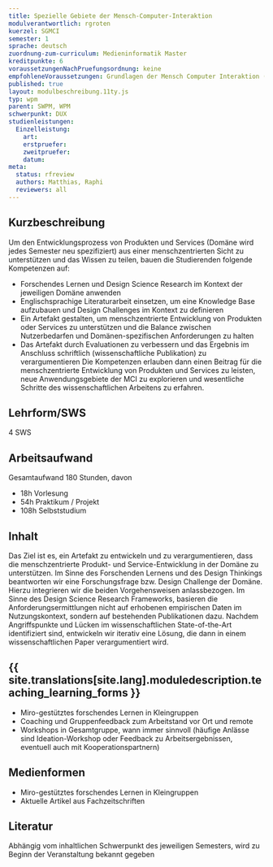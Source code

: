 ```yaml
---
title: Spezielle Gebiete der Mensch-Computer-Interaktion
modulverantwortlich: rgroten
kuerzel: SGMCI
semester: 1
sprache: deutsch
zuordnung-zum-curriculum: Medieninformatik Master
kreditpunkte: 6
voraussetzungenNachPruefungsordnung: keine
empfohleneVoraussetzungen: Grundlagen der Mensch Computer Interaktion (MCI) oder vergleichbares Wissen
published: true
layout: modulbeschreibung.11ty.js
typ: wpm
parent: SWPM, WPM
schwerpunkt: DUX
studienleistungen:
  Einzelleistung:
    art: 
    erstpruefer: 
    zweitpruefer: 
    datum:
meta:
  status: rfreview
  authors: Matthias, Raphi
  reviewers: all
---
```



## Kurzbeschreibung

Um den Entwicklungsprozess von Produkten und Services (Domäne wird jedes Semester neu spezifiziert) aus einer menschzentrierten Sicht zu unterstützen und das Wissen zu teilen, bauen die Studierenden folgende Kompetenzen auf: 
* Forschendes Lernen und Design Science Research im Kontext der jeweiligen Domäne anwenden
* Englischsprachige Literaturarbeit einsetzen, um eine Knowledge Base aufzubauen und Design Challenges im Kontext zu definieren
* Ein Artefakt gestalten, um menschzentrierte Entwicklung von Produkten oder Services zu unterstützen und die Balance zwischen Nutzerbedarfen und Domänen-spezifischen Anforderungen zu halten
* Das Artefakt durch Evaluationen zu verbessern und das Ergebnis im Anschluss schriftlich (wissenschaftliche Publikation) zu verargumentieren
Die Kompetenzen erlauben dann einen Beitrag für die menschzentrierte Entwicklung von Produkten und Services zu leisten, neue Anwendungsgebiete der MCI zu explorieren und wesentliche Schritte des wissenschaftlichen Arbeitens zu erfahren.

## Lehrform/SWS 
4 SWS

## Arbeitsaufwand 
Gesamtaufwand 180 Stunden, davon
- 18h Vorlesung
- 54h Praktikum / Projekt
- 108h Selbststudium

## Inhalt

Das Ziel ist es, ein Artefakt zu entwickeln und zu verargumentieren, dass die menschzentrierte Produkt- und Service-Entwicklung in der Domäne zu unterstützen. Im Sinne des Forschenden Lernens und des Design Thinkings beantworten wir eine Forschungsfrage bzw. Design Challenge der Domäne. Hierzu integrieren wir die beiden Vorgehensweisen anlassbezogen. Im Sinne des Design Science Research Frameworks, basieren die Anforderungsermittlungen nicht auf erhobenen empirischen Daten im Nutzungskontext, sondern auf bestehenden Publikationen dazu. Nachdem Angriffspunkte und Lücken im wissenschaftlichen State-of-the-Art identifiziert sind, entwickeln wir iterativ eine Lösung, die dann in einem wissenschaftlichen Paper verargumentiert wird.

## {{ site.translations[site.lang].moduledescription.teaching_learning_forms }}
<!-- Lehr- und Lernformen -->
* Miro-gestütztes forschendes Lernen in Kleingruppen
* Coaching und Gruppenfeedback zum Arbeitstand vor Ort und remote
* Workshops in Gesamtgruppe, wann immer sinnvoll (häufige Anlässe sind Ideation-Workshop oder Feedback zu Arbeitsergebnissen, eventuell auch mit Kooperationspartnern)

## Medienformen

* Miro-gestütztes forschendes Lernen in Kleingruppen
* Aktuelle Artikel aus Fachzeitschriften

## Literatur

Abhängig vom inhaltlichen Schwerpunkt des jeweiligen Semesters, wird zu Beginn der Veranstaltung bekannt gegeben
